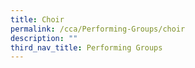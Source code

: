 ```yaml
---
title: Choir
permalink: /cca/Performing-Groups/choir
description: ""
third_nav_title: Performing Groups
---
```

